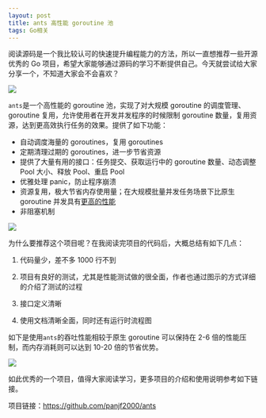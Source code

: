 ```yaml
---
layout: post
title: ants 高性能 goroutine 池
tags: Go相关
---
```


阅读源码是一个我比较认可的快速提升编程能力的方法，所以一直想推荐一些开源优秀的 Go 项目，希望大家能够通过源码的学习不断提供自己。今天就尝试给大家分享一个，不知道大家会不会喜欢？

![](https://7465-test-3c9b5e-1-1301419220.tcb.qcloud.la/mac_github_images/compress_ants.logo.png)

`ants`是一个高性能的 goroutine 池，实现了对大规模 goroutine 的调度管理、goroutine 复用，允许使用者在开发并发程序的时候限制 goroutine 数量，复用资源，达到更高效执行任务的效果。提供了如下功能：

- 自动调度海量的 goroutines，复用 goroutines
- 定期清理过期的 goroutines，进一步节省资源
- 提供了大量有用的接口：任务提交、获取运行中的 goroutine 数量、动态调整 Pool 大小、释放 Pool、重启 Pool
- 优雅处理 panic，防止程序崩溃
- 资源复用，极大节省内存使用量；在大规模批量并发任务场景下比原生 goroutine 并发具有[更高的性能](https://github.com/panjf2000/ants/blob/master/README_ZH.md#-性能小结)
- 非阻塞机制

![](https://7465-test-3c9b5e-1-1301419220.tcb.qcloud.la/mac_github_images/compress_ants.flow.png)

为什么要推荐这个项目呢？在我阅读完项目的代码后，大概总结有如下几点：

1. 代码量少，差不多 1000 行不到
2. 项目有良好的测试，尤其是性能测试做的很全面，作者也通过图示的方式详细的介绍了测试的过程
3. 接口定义清晰

4. 使用文档清晰全面，同时还有运行时流程图

如下是使用`ants`的吞吐性能相较于原生 goroutine 可以保持在 2-6 倍的性能压制，而内存消耗则可以达到 10-20 倍的节省优势。

![](https://user-images.githubusercontent.com/7496278/63449727-3ae6d400-c473-11e9-81e3-8b3280d8288a.gif)

如此优秀的一个项目，值得大家阅读学习，更多项目的介绍和使用说明参考如下链接。

项目链接：https://github.com/panjf2000/ants
